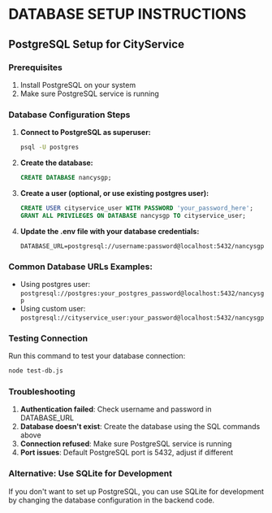# DATABASE SETUP INSTRUCTIONS

## PostgreSQL Setup for CityService

### Prerequisites
1. Install PostgreSQL on your system
2. Make sure PostgreSQL service is running

### Database Configuration Steps

1. **Connect to PostgreSQL as superuser:**
   ```bash
   psql -U postgres
   ```

2. **Create the database:**
   ```sql
   CREATE DATABASE nancysgp;
   ```

3. **Create a user (optional, or use existing postgres user):**
   ```sql
   CREATE USER cityservice_user WITH PASSWORD 'your_password_here';
   GRANT ALL PRIVILEGES ON DATABASE nancysgp TO cityservice_user;
   ```

4. **Update the .env file with your database credentials:**
   ```
   DATABASE_URL=postgresql://username:password@localhost:5432/nancysgp
   ```

### Common Database URLs Examples:
- Using postgres user: `postgresql://postgres:your_postgres_password@localhost:5432/nancysgp`
- Using custom user: `postgresql://cityservice_user:your_password@localhost:5432/nancysgp`

### Testing Connection
Run this command to test your database connection:
```bash
node test-db.js
```

### Troubleshooting
1. **Authentication failed**: Check username and password in DATABASE_URL
2. **Database doesn't exist**: Create the database using the SQL commands above
3. **Connection refused**: Make sure PostgreSQL service is running
4. **Port issues**: Default PostgreSQL port is 5432, adjust if different

### Alternative: Use SQLite for Development
If you don't want to set up PostgreSQL, you can use SQLite for development by changing the database configuration in the backend code.